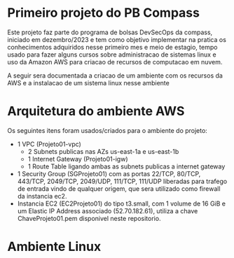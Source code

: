 # Primeiro projeto do PB Compass
Este projeto faz parte do programa de bolsas DevSecOps da compass, iniciado em dezembro/2023 e tem como objetivo implementar na pratica os conhecimentos adquiridos nesse primeiro mes e meio de estagio, tempo usado para fazer alguns cursos sobre administracao de sistemas linux e uso da Amazon AWS para criacao de recursos de computacao em nuvem.

A seguir sera documentada a criacao de um ambiente com os recursos da AWS e a instalacao de um sistema linux nesse ambiente

# Arquitetura do ambiente AWS
Os seguintes itens foram usados/criados para o ambiente do projeto:
- 1 VPC (Projeto01-vpc)
  - 2 Subnets publicas nas AZs us-east-1a e us-east-1b
  - 1 Internet Gateway (Projeto01-igw)
  - 1 Route Table ligando ambas as subnets publicas a internet gateway
- 1 Security Group (SGProjeto01) com as portas 22/TCP, 80/TCP, 443/TCP, 2049/TCP, 2049/UDP, 111/TCP, 111/UDP liberadas para trafego de entrada vindo de qualquer origem, que sera utilizado como firewall da instancia ec2.
- Instancia EC2 (EC2Projeto01) do tipo t3.small, com 1 volume de 16 GiB e um Elastic IP Address associado (52.70.182.61), utiliza a chave ChaveProjeto01.pem disponivel neste repositorio. 

# Ambiente Linux
